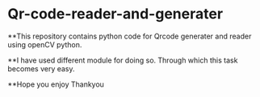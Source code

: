 # Qr-code-reader-and-generater

**This repository contains python code for Qrcode generater and reader using openCV python.

**I have used different module for doing so. Through which this task becomes very easy.

**Hope you enjoy Thankyou
